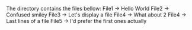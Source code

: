 The directory contains the files bellow:
File1 -> Hello World
File2 -> Confused smiley
File3 -> Let's display a file
File4 -> What about 2
File4 -> Last lines of a file
File5 -> I'd prefer the first ones actually
